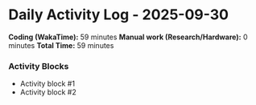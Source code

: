 # Daily Activity Log - 2025-09-30

**Coding (WakaTime):** 59 minutes
**Manual work (Research/Hardware):** 0 minutes
**Total Time:** 59 minutes

### Activity Blocks
- Activity block #1
- Activity block #2
